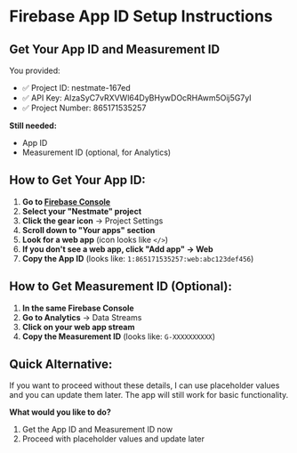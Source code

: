 # Firebase App ID Setup Instructions

## Get Your App ID and Measurement ID

You provided:
- ✅ Project ID: nestmate-167ed
- ✅ API Key: AIzaSyC7vRXVWl64DyBHywDOcRHAwm5Oij5G7yI
- ✅ Project Number: 865171535257

**Still needed:**
- App ID
- Measurement ID (optional, for Analytics)

## How to Get Your App ID:

1. **Go to [Firebase Console](https://console.firebase.google.com)**
2. **Select your "Nestmate" project**
3. **Click the gear icon** → Project Settings
4. **Scroll down to "Your apps" section**
5. **Look for a web app** (icon looks like `</>`)
6. **If you don't see a web app, click "Add app" → Web**
7. **Copy the App ID** (looks like: `1:865171535257:web:abc123def456`)

## How to Get Measurement ID (Optional):

1. **In the same Firebase Console**
2. **Go to Analytics** → Data Streams
3. **Click on your web app stream**
4. **Copy the Measurement ID** (looks like: `G-XXXXXXXXXX`)

## Quick Alternative:

If you want to proceed without these details, I can use placeholder values and you can update them later. The app will still work for basic functionality.

**What would you like to do?**
1. Get the App ID and Measurement ID now
2. Proceed with placeholder values and update later


